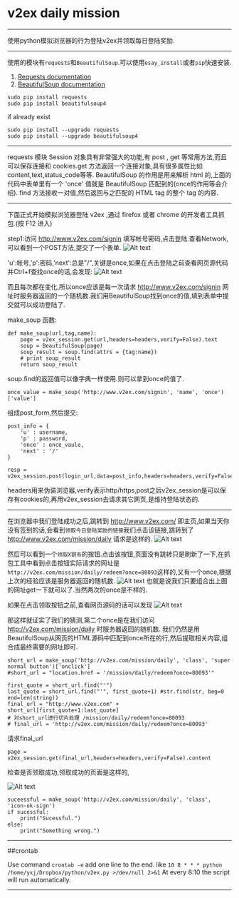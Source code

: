 v2ex daily mission
============

*************

使用python模拟浏览器的行为登陆v2ex并领取每日登陆奖励.

****************

使用的模块有`requests`和`BeautifulSoup`.可以使用`esay_install`或者`pip`快速安装.

1. [Requests documentation](http://docs.python-requests.org/en/latest/)
2. [BeautifulSoup documentation](http://www.crummy.com/software/BeautifulSoup/bs4/doc/)

```
sudo pip install requests
sudo pip install beautifulsoup4
```

if already exist

```
sudo pip install --upgrade requests
sudo pip install --upgrade beautifulsoup4
```

*************************

requests 模块 Session 对象具有非常强大的功能,有 post , get 等常用方法,而且可以保存连接和 cookies.get 方法返回一个连接对象,具有很多属性比如 content,text,status_code等等.
BeautifulSoup 的作用是用来解析 html 的,上面的代码中表单里有一个 'once' 值就是 BeautifulSoup 匹配到的(once的作用等会介绍). find 方法接收一对值,然后返回与之匹配的 HTML tag 的整个 tag 的内容.

***********************

下面正式开始模拟浏览器登陆 v2ex ,通过 firefox 或者 chrome 的开发者工具抓包.(按 F12 进入)

step1:访问 http://www.v2ex.com/signin 填写帐号密码,点击登陆.查看Network,可以看到一个POST方法,提交了一个表单.
![Alt text](http://ww4.sinaimg.cn/large/81d2b157gw1efhpb8c4jqj203w03va9y.jpg)

'u':帐号,'p':密码,'next':总是"/",关键是once,如果在点击登陆之前查看网页源代码并Ctrl+f查找once的话,会发现:
![Alt text](http://ww4.sinaimg.cn/large/81d2b157jw1efhpi15mjij212c0betb7.jpg)

而且每次都在变化,所以once应该是每一次请求 http://www.v2ex.com/signin 网址时服务器返回的一个随机数.我们用BeautifulSoup找到once的值,填到表单中提交就可以成功登陆了.

make_soup 函数:

```
def make_soup(url,tag,name):
    page = v2ex_session.get(url,headers=headers,verify=False).text
    soup = BeautifulSoup(page)
    soup_result = soup.find(attrs = {tag:name})
    # print soup_result
    return soup_result
```
soup.find的返回值可以像字典一样使用.则可以拿到once的值了.

```
once_value = make_soup('http://www.v2ex.com/signin', 'name', 'once')['value']
```

组成post_form,然后提交:

```
post_info = {
    'u' : username,
    'p' : password,
    'once' : once_vaule,
    'next' : '/'
}
```

```
resp = v2ex_session.post(login_url,data=post_info,headers=headers,verify=False)
```
headers用来伪装浏览器,verify表示http/https,post之后v2ex_session是可以保存有cookies的,再用v2ex\_session去请求其它网页,是维持登陆状态的.

***********************

在浏览器中我们登陆成功之后,跳转到 http://www.v2ex.com/ 即主页,如果当天你没有签到的话,会看到`领取今日登陆奖励的链接`我们点击该链接,跳转到了 http://www.v2ex.com/mission/daily 请求是这样的.
![Alt text](http://ww3.sinaimg.cn/large/81d2b157jw1efhqd1i6h5j20at02omx9.jpg)

然后可以看到一个`领取X铜币`的按钮.点击该按钮,页面没有跳转只是刷新了一下,在抓包工具中看到点击按钮实际请求的网址是`http://v2ex.com/mission/daily/redeem?once=80093`这样的,又有一个once,根据上次的经验应该是服务器返回的随机数.
![Alt text](http://ww4.sinaimg.cn/large/81d2b157jw1efhqd1th4uj20dy03lmxg.jpg)
也就是说我们只要组合出上图的网址get一下就可以了.当然两次的once是不样的.

如果在点击领取按钮之前,查看网页源码的话可以发现
![Alt text](http://ww4.sinaimg.cn/large/81d2b157jw1efhqd141jjj210p06b75h.jpg)

那这样就证实了我们的猜测,第二个once是在我们访问 http://v2ex.com/mission/daily 时服务器返回的随机数.  我们仍然是用BeautifulSoup从网页的HTML源码中匹配到once所在的行,然后提取相关内容,组合成最终需要的网址即可.

```
short_url = make_soup('http://v2ex.com/mission/daily', 'class', 'super normal button')['onclick']
#short_url = "location.href = '/mission/daily/redeem?once=80093'"
```

```
first_quote = short_url.find("'")
last_quote = short_url.find("'", first_quote+1) #str.find(str, beg=0 end=len(string))
final_url = "http://www.v2ex.com" + short_url[first_quote+1:last_quote]
# 对short_url进行切片处理 /mission/daily/redeem?once=80093
# final_url = 'http://v2ex.com/mission/daily/redeem?once=80093'
```

请求final_url

```
page = v2ex_session.get(final_url,headers=headers,verify=False).content
```

检查是否领取成功,领取成功的页面是这样的,

![Alt text](http://ww2.sinaimg.cn/large/81d2b157jw1efhre5gb88j20s206g75t.jpg)

```
suceessful = make_soup('http://v2ex.com/mission/daily', 'class', 'icon-ok-sign')
if sucessful:
    print("Sucessful.")
else:
    print("Something wrong.")
```


*************************

##crontab

Use command `crontab -e` add one line to the end.
like `10 8 * * * python /home/yxj/Dropbox/python/v2ex.py >/dev/null 2>&1`
At every 8:10 the script will run automatically.

**********************
